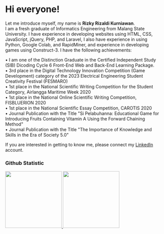 # Hi everyone!

Let me introduce myself, my name is **Rizky Rizaldi Kurniawan**.<br>
I am a fresh graduate of Informatics Engineering from Malang State University. I have experience in developing websites using HTML, CSS, JavaScript, jQuery, PHP, and Laravel, I also have experience in using Python, Google Colab, and RapidMiner, and experience in developing games using Construct-3. I have the following achievements:<br>

• I am one of the Distinction Graduate in the Certified Independent Study (SIB) Dicoding Cycle 6 Front-End Web and Back-End Learning Package.<br>
• 3rd place in the Digital Technology Innovation Competition (Game Development) category of the 2023 Electrical Engineering Student Creativity Festival (FESMARO)<br>
• 1st place in the National Scientific Writing Competition for the Student Category, Airlangga Maritime Week 2020<br>
• 1st place in the National Online Scientific Writing Competition, FISBLUERION 2020<br>
• 1st place in the National Scientific Essay Competition, CAROTIS 2020<br>
• Journal Publication with the Title "Si Pelabuhanna: Educational Game for Introducing Fruits Containing Vitamin A Using the Forward Chaining Method"<br>
• Journal Publication with the Title "The Importance of Knowledge and Skills in the Era of Society 5.0"<br>


If you are interested in getting to know me, please connect my [LinkedIn](http://www.linkedin.com/in/rizky-rizaldi-kurniawan) account.

### Github Statistic
<p align="left">
<a href="https://github.com/penuliscode">
  <img height="180em" src="https://github-readme-stats-eight-theta.vercel.app/api?username=rizaldikurniawan&show_icons=true&theme=algolia&include_all_commits=true&count_private=true"/>
  <img height="180em" src="https://github-readme-stats-eight-theta.vercel.app/api/top-langs/?username=penuliscode&layout=compact&layout=compact&theme=algolia"/>
</a>
</p>

